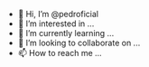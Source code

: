 - 👋 Hi, I’m @pedroficial
- 👀 I’m interested in ...
- 🌱 I’m currently learning ...
- 💞️ I’m looking to collaborate on ...
- 📫 How to reach me ...

<!---
pedroficial/pedroficial is a ✨ special ✨ repository because its `README.md` (this file) appears on your GitHub profile.
You can click the Preview link to take a look at your changes.
--->
